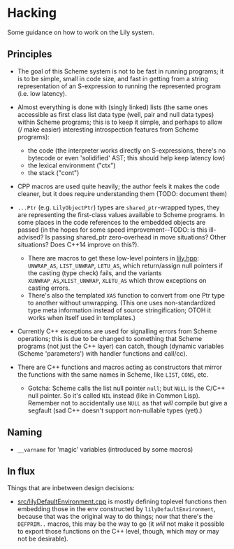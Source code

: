 # Hacking

Some guidance on how to work on the Lily system.

## Principles

* The goal of this Scheme system is not to be fast in running
  programs; it is to be simple, small in code size, and fast in
  getting from a string representation of an S-expression to running
  the represented program (i.e. low latency).

* Almost everything is done with (singly linked) lists (the same ones
  accessible as first class list data type (well, pair and null data
  types) within Scheme programs; this is to keep it simple, and
  perhaps to allow (/ make easier) interesting introspection features
  from Scheme programs):

    * the code (the interpreter works directly on S-expressions,
      there's no bytecode or even 'solidified' AST; this should help
      keep latency low)
    * the lexical environment ("ctx")
    * the stack ("cont")

* CPP macros are used quite heavily; the author feels it makes the
  code cleaner, but it does require understanding them (TODO:
  document them)

* `...Ptr` (e.g. `LilyObjectPtr`) types are `shared_ptr`-wrapped
  types, they are representing the first-class values available to
  Scheme programs. In some places in the code references to the
  embedded objects are passed (in the hopes for some speed
  improvement--TODO: is this ill-advised?  Is passing shared_ptr
  zero-overhead in move situations? Other situations? Does C++14
  improve on this?).

    * There are macros to get these low-level pointers in
      [lily.hpp](src/lily.hpp): `UNWRAP_AS`, `LIST_UNWRAP`, `LETU_AS`,
      which return/assign null pointers if the casting (type check)
      fails, and the variants `XUNWRAP_AS`,`XLIST_UNWRAP`, `XLETU_AS`
      which throw exceptions on casting errors.
    * There's also the templated `XAS` function to convert from one
      Ptr type to another without unwrapping. (This one uses
      non-standardized type meta information instead of source
      stringification; OTOH it works when itself used in templates.)

* Currently C++ exceptions are used for signalling errors from Scheme
  operations; this is due to be changed to something that Scheme
  programs (not just the C++ layer) can catch, though (dynamic
  variables (Scheme 'parameters') with handler functions and call/cc).

* There are C++ functions and macros acting as constructors that
  mirror the functions with the same names in Scheme, like `LIST`,
  `CONS`, etc.
  
    * Gotcha: Scheme calls the list null pointer `null`; but `NULL` is
      the C/C++ null pointer. So it's called `NIL` instead (like in
      Common Lisp). Remember not to accidentally use `NULL` as that
      *will* compile but give a segfault (sad C++ doesn't support
      non-nullable types (yet).)


## Naming

* `__varname` for 'magic' variables (introduced by some macros)


## In flux

Things that are inbetween design decisions:

* [src/lilyDefaultEnvironment.cpp](src/lilyDefaultEnvironment.cpp) is
  mostly defining toplevel functions then embedding those in the env
  constructed by `lilyDefaultEnvironment`, because that was the
  original way to do things; now that there's the `DEFPRIM..` macros,
  this may be the way to go (it *will* not make it possible to export
  those functions on the C++ level, though, which may or may not be
  desirable).

